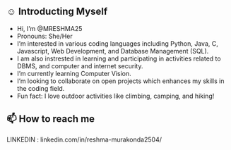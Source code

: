## ☺️ Introducting Myself

- Hi, I’m @MRESHMA25
- Pronouns: She/Her
- I’m interested in various coding languages including Python, Java, C, Javascript, Web Development, and Database Management (SQL).
- I am also instrested in learning and participating in activities related to DBMS, and computer and internet security.
- I’m currently learning Computer Vision.
- I’m looking to collaborate on open projects which enhances my skills in the coding field.
- Fun fact: I love outdoor activities like climbing, camping, and hiking!
  
## 📫 How to reach me

LINKEDIN : linkedin.com/in/reshma-murakonda2504/
<!---
MRESHMA25/MRESHMA25 is a ✨ special ✨ repository because its `README.md` (this file) appears on your GitHub profile.
You can click the Preview link to take a look at your changes.
--->
